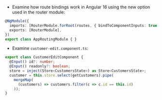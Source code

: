 - Examine how route bindings work in Angular 16 using the new option used in the router module:

```typescript
@NgModule({
  imports: [RouterModule.forRoot(routes, { bindToComponentInputs: true })],
  exports: [RouterModule],
})
export class AppRoutingModule { }
```

- Examine `customer-edit.component.ts`:

```typescript
export class CustomerEditComponent {
  @Input() id?: number;
  @Input() readonly?: boolean;
  store = inject(Store<CustomersState>) as Store<CustomersState>;
  customer = this.store.select(getCustomers).pipe(
    mergeMap(
      (customers) => customers.filter(c => c.id == this.id)
    ));
}
```
